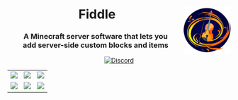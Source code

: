 
<div align="center">
 
  <h1><img src="logo.png" alt="Gale logo" width="21%" align="right"> &nbsp;Fiddle</h1>
  <h3>A Minecraft server software that lets you<br>add server-side custom blocks and items</h3>

[![Discord](https://img.shields.io/discord/1091830813240348732?color=5865F2&label=discord&style=for-the-badge)](https://discord.gg/EduvcVmKS7)
</div>

<table><tr><td><img src="https://media.discordapp.net/attachments/730768222298701824/1004518312295800853/6_fire.png"></td><td><img src="https://media.discordapp.net/attachments/730768222298701824/1004518309028450344/1_bookshelves.png"></td><td><img src="https://media.discordapp.net/attachments/730768222298701824/1004518310123143268/3_stone.png"></td></tr><tr><td><img src="https://media.discordapp.net/attachments/849617367214587924/994942217678487602/2022-07-08_14.16.47.png"></td><td><img src="https://media.discordapp.net/attachments/730768222298701824/1004518313247907880/8_newblocks.png"></td><td><img src="https://media.discordapp.net/attachments/730768222298701824/1004518314548142100/10_concrete.png"></td></tr></table>